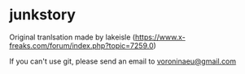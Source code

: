 # junkstory
Original tranlsation made by  lakeisle (https://www.x-freaks.com/forum/index.php?topic=7259.0) 

If you can't use git, please send an email to voroninaeu@gmail.com
